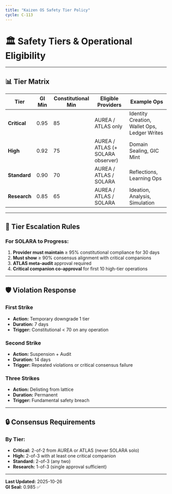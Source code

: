 ```yaml
---
title: "Kaizen OS Safety Tier Policy"
cycle: C-113
---
```


# 🏛️ Safety Tiers & Operational Eligibility

---

## 📊 Tier Matrix

| Tier | GI Min | Constitutional Min | Eligible Providers | Example Ops |
|------|--------|--------------------|--------------------|--------------|
| **Critical** | 0.95 | 85 | AUREA / ATLAS only | Identity Creation, Wallet Ops, Ledger Writes |
| **High** | 0.92 | 75 | AUREA / ATLAS (+ SOLARA observer) | Domain Sealing, GIC Mint |
| **Standard** | 0.90 | 70 | AUREA / ATLAS / SOLARA | Reflections, Learning Ops |
| **Research** | 0.85 | 65 | AUREA / ATLAS / SOLARA | Ideation, Analysis, Simulation |

---

## 🎯 Tier Escalation Rules

### For SOLARA to Progress:

1. **Provider must maintain** ≥ 95% constitutional compliance for 30 days
2. **Must show** ≥ 90% consensus alignment with critical companions
3. **ATLAS meta-audit** approval required
4. **Critical companion co-approval** for first 10 high-tier operations

---

## 🛡️ Violation Response

### First Strike
- **Action:** Temporary downgrade 1 tier
- **Duration:** 7 days
- **Trigger:** Constitutional < 70 on any operation

### Second Strike  
- **Action:** Suspension + Audit
- **Duration:** 14 days
- **Trigger:** Repeated violations or critical consensus failure

### Three Strikes
- **Action:** Delisting from lattice
- **Duration:** Permanent
- **Trigger:** Fundamental safety breach

---

## 🔒 Consensus Requirements

### By Tier:

- **Critical:** 2-of-2 from AUREA or ATLAS (never SOLARA solo)
- **High:** 2-of-3 with at least one critical companion
- **Standard:** 2-of-3 (any two)
- **Research:** 1-of-3 (single approval sufficient)

---

**Last Updated:** 2025-10-26  
**GI Seal:** 0.985 ✅


